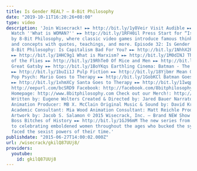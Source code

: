 ```yaml
---
title: Is Gender REAL? – 8-Bit Philosophy
date: "2019-10-11T16:20:26+08:00"
type: video
description: 'Join Wisecrack! ►► http://bit.ly/1y8Veir Visit Audible ►► http://adbl.co/1dna94k
  Watch ''What is WOMAN?'' ►► http://bit.ly/1RFH0il Press Start for “Is Gender REAL?”
  by 8-Bit Philosophy, where classic video games introduce famous thinkers, problems,
  and concepts with quotes, teachings, and more. Episode 32: Is Gender REAL? More
  8-Bit Philosophy: Is Capitalism Bad For You? ►► http://bit.ly/1NhhX2P What is Real?
  ►► http://bit.ly/1HHC9g1 What is Marxism? ►► http://bit.ly/1M0dINJ Thug Notes: Lord
  of the Flies ►► http://bit.ly/19RhTe0 Of Mice and Men ►► http://bit.ly/1GokKHn The
  Great Gatsby ►► http://bit.ly/1BoYKqs Earthling Cinema: Batman - The Dark Knight
  ►► http://bit.ly/1buIi1J Pulp Fiction ►► http://bit.ly/18Yjbmr Mean Girls ►► http://bit.ly/1GWjlpy
  Pop Psych: Mario Goes to Therapy ►► http://bit.ly/1GobKCl Batman Goes to Therapy
  ►► http://bit.ly/1xhmXCy Santa Goes to Therapy ►► http://bit.ly/1Iwqpuo Email Alerts:
  http://eepurl.com/bcSRD9 Facebook: http://facebook.com/8bitphilosophy Twitter: http://twitter.com/8bitphilosophy
  Homepage: http://www.8bitphilosophy.com Check out our Merch!: http://www.wisecrack.co/store
  Written by: Eugene Wolters Created & Directed by: Jared Bauer Narrator: Nathan Lowe
  Animation Producer: MB X. McClain Original Music & Sound by: David Krystal (http://www.davidkrystalmusic.com)
  Academic Consultant: Mia Wood Animation Consultant: Matt Reichle Producer & Additional
  Artwork by: Jacob S. Salamon © 2015 Wisecrack, Inc. – Brand NEW Show on Wisecrack:
  Boss Bitches of History ►► http://bit.ly/1GJ96mM The new series from Wisecrack dedicated
  to celebrating emboldened women throughout the ages who bucked the system and boldly
  faced the sexist powers of their time.'
publishdate: "2015-06-27T14:00:02.000Z"
url: /wisecrack/gkilQ87UUj8/
providers:
  youtube:
    id: gkilQ87UUj8
---
```

